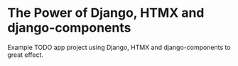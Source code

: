 # The Power of Django, HTMX and django-components

Example TODO app project using Django, HTMX and django-components to great effect.
